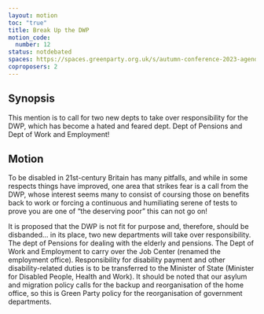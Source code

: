 ```yaml
---
layout: motion
toc: "true"
title: Break Up the DWP
motion_code:
  number: 12
status: notdebated
spaces: https://spaces.greenparty.org.uk/s/autumn-conference-2023-agenda-forum/post/post/view?id=10746
coproposers: 2
---
```

## Synopsis

This mention is to call for two new depts to take over responsibility for the DWP, which has become a hated and feared dept. Dept of Pensions and Dept of Work and Employment!

## Motion

To be disabled in 21st-century Britain has many pitfalls, and while in some respects things have improved, one area that strikes fear is a call from the DWP, whose interest seems many to consist of coursing those on benefits back to work or forcing a continuous and humiliating serene of tests to prove you are one of “the deserving poor” this can not go on!

It is proposed that the DWP is not fit for purpose and, therefore, should be disbanded… in its place, two new departments will take over responsibility. The dept of Pensions for dealing with the elderly and pensions. The Dept of Work and Employment to carry over the Job Center (renamed the employment office). Responsibility for disability payment and other disability-related duties is to be transferred to the Minister of State (Minister for Disabled People, Health and Work). It should be noted that our asylum and migration policy calls for the backup and reorganisation of the home office, so this is Green Party policy for the reorganisation of government departments.